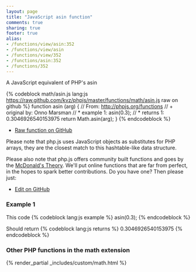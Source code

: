 ```yaml
---
layout: page
title: "JavaScript asin function"
comments: true
sharing: true
footer: true
alias:
- /functions/view/asin:352
- /functions/view/asin
- /functions/view/352
- /functions/asin:352
- /functions/352
---
```

<!-- Generated by Rakefile:build -->
A JavaScript equivalent of PHP's asin

{% codeblock math/asin.js lang:js https://raw.github.com/kvz/phpjs/master/functions/math/asin.js raw on github %}
function asin (arg) {
  // From: http://phpjs.org/functions
  // +   original by: Onno Marsman
  // *     example 1: asin(0.3);
  // *     returns 1: 0.3046926540153975
  return Math.asin(arg);
}
{% endcodeblock %}

 - [Raw function on GitHub](https://github.com/kvz/phpjs/blob/master/functions/math/asin.js)

Please note that php.js uses JavaScript objects as substitutes for PHP arrays, they are 
the closest match to this hashtable-like data structure. 

Please also note that php.js offers community built functions and goes by the 
[McDonald's Theory](https://medium.com/what-i-learned-building/9216e1c9da7d). We'll put online 
functions that are far from perfect, in the hopes to spark better contributions. 
Do you have one? Then please just: 

 - [Edit on GitHub](https://github.com/kvz/phpjs/edit/master/functions/math/asin.js)

### Example 1
This code
{% codeblock lang:js example %}
asin(0.3);
{% endcodeblock %}

Should return
{% codeblock lang:js returns %}
0.3046926540153975
{% endcodeblock %}


### Other PHP functions in the math extension
{% render_partial _includes/custom/math.html %}
